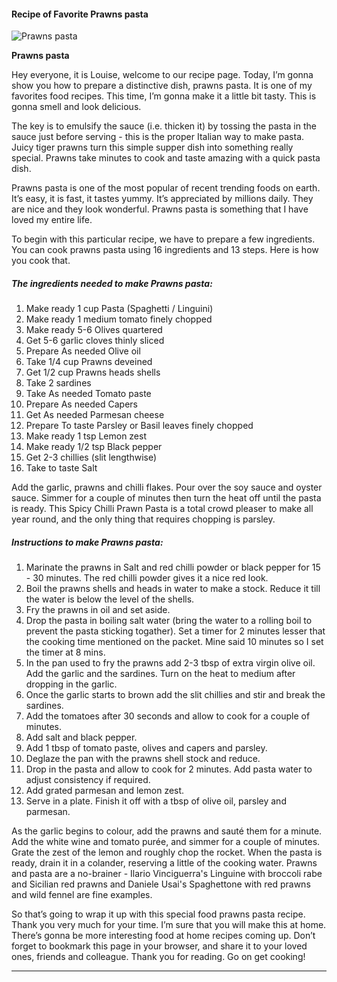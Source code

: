             

#### Recipe of Favorite Prawns pasta

![Prawns pasta](https://img-global.cpcdn.com/recipes/7af44eaa7c0e95eb/751x532cq70/prawns-pasta-recipe-main-photo.jpg)

**Prawns pasta**

Hey everyone, it is Louise, welcome to our recipe page. Today, I’m gonna show you how to prepare a distinctive dish, prawns pasta. It is one of my favorites food recipes. This time, I’m gonna make it a little bit tasty. This is gonna smell and look delicious.

The key is to emulsify the sauce (i.e. thicken it) by tossing the pasta in the sauce just before serving - this is the proper Italian way to make pasta. Juicy tiger prawns turn this simple supper dish into something really special. Prawns take minutes to cook and taste amazing with a quick pasta dish.

Prawns pasta is one of the most popular of recent trending foods on earth. It’s easy, it is fast, it tastes yummy. It’s appreciated by millions daily. They are nice and they look wonderful. Prawns pasta is something that I have loved my entire life.

To begin with this particular recipe, we have to prepare a few ingredients. You can cook prawns pasta using 16 ingredients and 13 steps. Here is how you cook that.

##### The ingredients needed to make Prawns pasta:

1.  Make ready 1 cup Pasta (Spaghetti / Linguini)
2.  Make ready 1 medium tomato finely chopped
3.  Make ready 5-6 Olives quartered
4.  Get 5-6 garlic cloves thinly sliced
5.  Prepare As needed Olive oil
6.  Take 1/4 cup Prawns deveined
7.  Get 1/2 cup Prawns heads shells
8.  Take 2 sardines
9.  Take As needed Tomato paste
10.  Prepare As needed Capers
11.  Get As needed Parmesan cheese
12.  Prepare To taste Parsley or Basil leaves finely chopped
13.  Make ready 1 tsp Lemon zest
14.  Make ready 1/2 tsp Black pepper
15.  Get 2-3 chillies (slit lengthwise)
16.  Take to taste Salt

Add the garlic, prawns and chilli flakes. Pour over the soy sauce and oyster sauce. Simmer for a couple of minutes then turn the heat off until the pasta is ready. This Spicy Chilli Prawn Pasta is a total crowd pleaser to make all year round, and the only thing that requires chopping is parsley.

##### Instructions to make Prawns pasta:

1.  Marinate the prawns in Salt and red chilli powder or black pepper for 15 - 30 minutes. The red chilli powder gives it a nice red look.
2.  Boil the prawns shells and heads in water to make a stock. Reduce it till the water is below the level of the shells.
3.  Fry the prawns in oil and set aside.
4.  Drop the pasta in boiling salt water (bring the water to a rolling boil to prevent the pasta sticking togather). Set a timer for 2 minutes lesser that the cooking time mentioned on the packet. Mine said 10 minutes so I set the timer at 8 mins.
5.  In the pan used to fry the prawns add 2-3 tbsp of extra virgin olive oil. Add the garlic and the sardines. Turn on the heat to medium after dropping in the garlic.
6.  Once the garlic starts to brown add the slit chillies and stir and break the sardines.
7.  Add the tomatoes after 30 seconds and allow to cook for a couple of minutes.
8.  Add salt and black pepper.
9.  Add 1 tbsp of tomato paste, olives and capers and parsley.
10.  Deglaze the pan with the prawns shell stock and reduce.
11.  Drop in the pasta and allow to cook for 2 minutes. Add pasta water to adjust consistency if required.
12.  Add grated parmesan and lemon zest.
13.  Serve in a plate. Finish it off with a tbsp of olive oil, parsley and parmesan.

As the garlic begins to colour, add the prawns and sauté them for a minute. Add the white wine and tomato purée, and simmer for a couple of minutes. Grate the zest of the lemon and roughly chop the rocket. When the pasta is ready, drain it in a colander, reserving a little of the cooking water. Prawns and pasta are a no-brainer - Ilario Vinciguerra's Linguine with broccoli rabe and Sicilian red prawns and Daniele Usai's Spaghettone with red prawns and wild fennel are fine examples.

So that’s going to wrap it up with this special food prawns pasta recipe. Thank you very much for your time. I’m sure that you will make this at home. There’s gonna be more interesting food at home recipes coming up. Don’t forget to bookmark this page in your browser, and share it to your loved ones, friends and colleague. Thank you for reading. Go on get cooking!

* * *